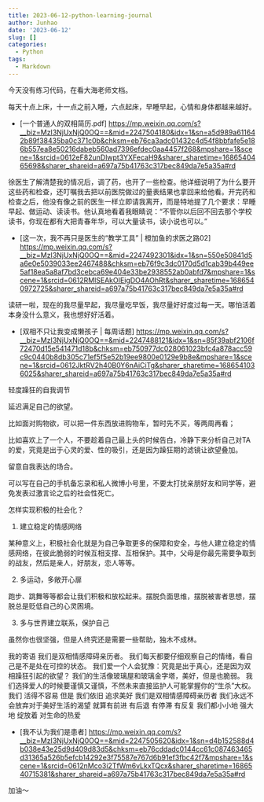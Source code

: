 ```yaml
---
title: 2023-06-12-python-learning-journal
author: Junhao
date: '2023-06-12'
slug: []
categories:
  - Python
tags:
  - Markdown
---
```

  今天没有练习代码，在看大海老师文档。

每天十点上床，十一点之前入睡，六点起床，早睡早起，心情和身体都越来越好。

* [一个普通人的双相简历.pdf] https://mp.weixin.qq.com/s?__biz=MzI3NjUxNjQ0OQ==&mid=2247504180&idx=1&sn=a5d989a611642b89f38435ba0c371c0b&chksm=eb76ca3adc01432c4d54f8bbfafe5e186b557ea8e50216dabeb560ad7396efdec0aa4457f268&mpshare=1&scene=1&srcid=0612eF82unDlwpt3YXFecaH9&sharer_sharetime=1686540465698&sharer_shareid=a697a75b41763c317bec849da7e5a35a#rd
  
徐医生了解清楚我的情况后，调了药，也开了一些检查。他详细说明了为什么要开这些药和检查，还叮嘱我去把以前医院做过的量表结果也拿回来给他看。开完药和检查之后，他没有像之前的医生一样立即请我离开，而是特地提了几个要求：早睡早起、做运动、读读书。他认真地看着我眼睛说：“不管你以后回不回去那个学校读书，你现在都有大把青春年华，可以大量读书，读小说也可以。”

* [这一次，我不再只是医生的“教学工具” | 橙加鱼的求医之路02] https://mp.weixin.qq.com/s?__biz=MzI3NjUxNjQ0OQ==&mid=2247492301&idx=1&sn=550e50841d5a6e0e5039033ee2467488&chksm=eb76f9c3dc0170d5d1cab39b449ee5af18ea5a8af7bd3cebca69e404e33be2938552ab0abfd7&mpshare=1&scene=1&srcid=0612RMlSEAkOIEigDO4AOhRt&sharer_sharetime=1686540972725&sharer_shareid=a697a75b41763c317bec849da7e5a35a#rd

读研一啦，现在的我尽量早起，我尽量吃早饭，我尽量好好度过每一天。哪怕活着本身没什么意义，我也想好好活着。

* [双相不只让我变成懒孩子 | 每周话题] https://mp.weixin.qq.com/s?__biz=MzI3NjUxNjQ0OQ==&mid=2247488121&idx=1&sn=85f39abf2106f72470d15e541471d18b&chksm=eb750977dc028061023bfc4a878acc59c9c0440b8db305c71ef5f5e52b19ee9800e0129e9b8e&mpshare=1&scene=1&srcid=0612JktRV2h40B0Y6nAiCiTg&sharer_sharetime=1686541036025&sharer_shareid=a697a75b41763c317bec849da7e5a35a#rd

轻度躁狂的自我调节 
  
延迟满足自己的欲望。

比如面对购物欲，可以把一件东西放进购物车，暂时先不买，等两周再看；

比如喜欢上了一个人，不要趁着自己最上头的时候告白，冷静下来分析自己对TA的爱，究竟是出于心灵的爱、性的吸引，还是因为躁狂期的滤镜让欲望叠加。

留意自我表达的场合。

可以写在自己的手机备忘录和私人微博小号里，不要太打扰亲朋好友和同学等，避免发表过激言论之后的社会性死亡。

怎样实现积极的社会化？ 
1. 建立稳定的情感网络

某种意义上，积极社会化就是为自己争取更多的保障和安全，与他人建立稳定的情感网络，在彼此脆弱的时候互相支撑、互相保护。其中，父母是你最先需要争取到的战友，然后是亲人，好朋友，恋人等等。

2. 多运动，多敞开心扉

跑步、跳舞等等都会让我们积极和放松起来。摆脱负面思维，摆脱被害者思想，摆脱总是贬低自己的心灵困境。

3. 多与世界建立联系，保护自己

虽然你也很坚强，但是人终究还是需要一些帮助，独木不成林。

我的寄语 
我们是双相情感障碍亲历者。
我们每天都要仔细观察自己的情绪，看自己是不是处在可控的状态。
我们爱一个人会犹豫：究竟是出于真心，还是因为双相躁狂引起的欲望？
我们的生活像玻璃屋和玻璃金字塔，美好，但是也脆弱。
我们选择爱人的时候要谨慎又谨慎，不然未来直接监护人可能掌握你的“生杀”大权。
我们 活得不容易
但是
我们依旧 追求美好
我们是双相情感障碍亲历者
我们永远不会放弃对于美好生活的渴望
就算有前进 有后退 有停滞 有反复
我们都小小地 强大地 绽放着
对生命的热爱

* [我不认为我们是患者]
https://mp.weixin.qq.com/s?__biz=MzI3NjUxNjQ0OQ==&mid=2247505620&idx=1&sn=d4b152588d4b038e43e25d9d409d83d5&chksm=eb76cddadc0144cc61c087463465d31365a526b5efcb14292e3f75587e767d6b91ef3fbc42f7&mpshare=1&scene=1&srcid=0612nMco3i2TfWm6vLkxTQcx&sharer_sharetime=1686540715381&sharer_shareid=a697a75b41763c317bec849da7e5a35a#rd


加油～
  